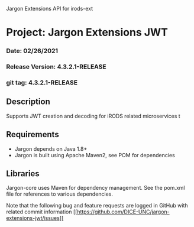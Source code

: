 
Jargon Extensions API for irods-ext


# Project: Jargon Extensions JWT
### Date: 02/26/2021
### Release Version: 4.3.2.1-RELEASE
### git tag: 4.3.2.1-RELEASE

## Description

Supports JWT creation and decoding for iRODS related microservices t

## Requirements

* Jargon depends on Java 1.8+
* Jargon is built using Apache Maven2, see POM for dependencies

## Libraries

Jargon-core uses Maven for dependency management.  See the pom.xml file for references to various dependencies.

Note that the following bug and feature requests are logged in GitHub with related commit information [[https://github.com/DICE-UNC/jargon-extensions-jwt/issues]]

